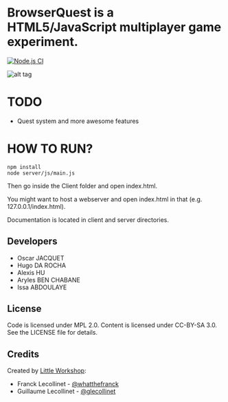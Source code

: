 BrowserQuest is a HTML5/JavaScript multiplayer game experiment.
============

[![Node.js CI](https://github.com/nenuadrian/BrowserQuest/actions/workflows/node.js.yml/badge.svg)](https://github.com/nenuadrian/BrowserQuest/actions/workflows/node.js.yml)

![alt tag](https://raw.github.com/nenuadrian/BrowserQuest/master/screens/1.png)


TODO
============
  * Quest system and more awesome features
 

HOW TO RUN?
============

```
npm install
node server/js/main.js
```

Then go inside the Client folder and open index.html.

You might want to host a webserver and open index.html in that (e.g. 127.0.0.1/index.html).


Documentation is located in client and server directories.


Developers
-------------
* Oscar JACQUET
* Hugo DA ROCHA
* Alexis HU
* Aryles BEN CHABANE
* Issa ABDOULAYE


License
-------

Code is licensed under MPL 2.0. Content is licensed under CC-BY-SA 3.0.
See the LICENSE file for details.


Credits
-------
Created by [Little Workshop](http://www.littleworkshop.fr):

* Franck Lecollinet - [@whatthefranck](http://twitter.com/whatthefranck)
* Guillaume Lecollinet - [@glecollinet](http://twitter.com/glecollinet)
